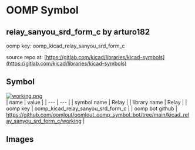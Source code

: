 # OOMP Symbol  
## relay_sanyou_srd_form_c  by arturo182  
  
oomp key: oomp_kicad_relay_sanyou_srd_form_c  
  
source repo at: [https://gitlab.com/kicad/libraries/kicad-symbols](https://gitlab.com/kicad/libraries/kicad-symbols)  
## Symbol  
  
[![working.png](working_600.png)](working.png)  
| name | value | 
| --- | --- | 
| symbol name | Relay | 
| library name | Relay | 
| oomp key | oomp_kicad_relay_sanyou_srd_form_c | 
| oomp bot github | https://github.com/oomlout/oomlout_oomp_symbol_bot/tree/main/kicad_relay_sanyou_srd_form_c/working | 
## Images  
